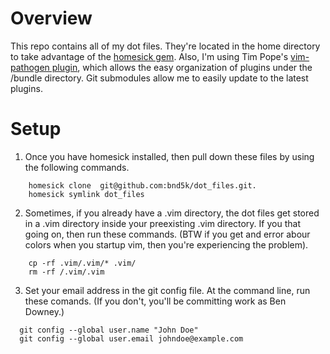 # Overview
This repo contains all of my dot files.  They're located in the home directory to take advantage of the [homesick gem](https://github.com/technicalpickles/homesick).
Also, I'm using Tim Pope's [vim-pathogen plugin](http://github.com/tpope/vim-pathogen), which allows the easy organization of plugins under the /bundle directory.  Git submodules allow me to easily update to the latest plugins.

# Setup
1. Once you have homesick installed, then pull down these files by using the following commands.

```
    homesick clone  git@github.com:bnd5k/dot_files.git.
    homesick symlink dot_files
```

2. Sometimes, if you already have a .vim directory, the dot files get stored in a .vim directory inside your preexisting .vim directory.  If you that going on, then run these commands.  (BTW if you get and error abour colors when you startup vim, then you're
   experiencing the problem).

```
    cp -rf .vim/.vim/* .vim/
    rm -rf /.vim/.vim
```
3. Set your email address in the git config file.  At the command line, run these comands. (If you don't, you'll be committing work as Ben Downey.)

```
  git config --global user.name "John Doe"
  git config --global user.email johndoe@example.com
```
